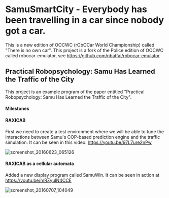# SamuSmartCity - Everybody has been travelling in a car since nobody got a car.
This is a new edition of OOCWC (rObOCar World Championship) called "There is no own car". 
This project is a fork of the Police edition of OOCWC called robocar-emulator, see https://github.com/nbatfai/robocar-emulator 

## Practical Robopsychology: Samu Has Learned the Traffic of the City
This project is an example program of the paper entitled "Practical Robopsychology: Samu Has Learned the Traffic of the City".

#### Milestones

#### RAXICAB

First we need to create a test environment where we will be able to tune the interactions between 
Samu's COP-based prediction engine and the traffic simulation. It can be seen in this video: https://youtu.be/97L7ure2nPw

![screenshot_20160623_065126](https://cloud.githubusercontent.com/assets/3148120/16358465/893b5cf8-3b13-11e6-879d-44bb55e718ed.png)


#### RAXICAB as a cellular automata

Added a new display program called SamuWin. It can be seen in action at https://youtu.be/mRZyulN4CCE

![screenshot_20160707_104049](https://cloud.githubusercontent.com/assets/3148120/16647404/4e3a97f2-442f-11e6-9bdf-9b8cd3aa48d5.png)